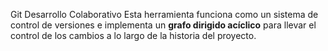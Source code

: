 Git Desarrollo Colaborativo
Esta herramienta funciona como un sistema de control de versiones e implementa un __grafo dirigido acíclico__ para llevar el control de los cambios a lo largo de la historia del proyecto.
